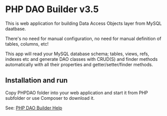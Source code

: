 PHP DAO Builder v3.5
====================

This is web application for building Data Access Objects layer from MySQL daatbase.

There's no need for manual configuration, no need for manual definition of tables, columns, etc!

This app will read your MySQL database schema; tables, views, refs, indexes etc
and generate DAO classes with CRUD(S) and finder methods automatically with all
their properties and getter/setter/finder methods.

Installation and run
--------------------

Copy PHPDAO folder into your web application and start it from PHP subfolder or use Composer to download it.

See: <a href="http://phpdao.ir.com.hr">PHP DAO Builder Help</a>


